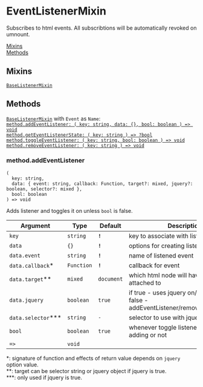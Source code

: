 # EventListenerMixin

Subscribes to html events. All subscribtions will be automatically revoked on umnount.

[Mixins](#mixins)  
[Methods](#methods)  


## Mixins

[`BaseListenerMixin`](../mixin.meta.BaseListener/README.md)  


## Methods

[`BaseListenerMixin`](../mixin.meta.BaseListener/README.md#methods) with `Event` as `Name`:  
[`method.addEventListener: ( key: string, data: {}, bool: boolean ) => void`](#methodaddeventlistener)  
[`method.getEventListenerState: ( key: string ) => ?bool`](../mixin.meta.BaseListener/README.md#methodgetnamelistenerstate)  
[`method.toggleEventListener: ( key: string, bool: boolean ) => void`](../mixin.meta.BaseListener/README.md#methodtogglenamelistener)  
[`method.removeEventListener: ( key: string ) => void`](../mixin.meta.BaseListener/README.md#methodremovenamelistener)  


### method.addEventListener

```
( 
  key: string, 
  data: { event: string, callback: Function, target?: mixed, jquery?: boolean, selector?: mixed },
  bool: boolean
) => void
```

Adds listener and toggles it on unless `bool` is false.  

| Argument              | Type       | Default    | Description                                                                        |
| --------------------- | ---------- | ---------- | ---------------------------------------------------------------------------------- |
| `key`                 | `string`   | **`!`**    | key to associate with listener                                                     |
| `data`                | `{}`       | **`!`**    | options for creating listener                                                      |
| `data.event`          | `string`   | **`!`**    | name of listened event                                                             |
| `data.callback`\*     | `Function` | **`!`**    | callback for event                                                                 |
| `data.target`\*\*     | `mixed`    | `document` | which html node will have listener attached to                                     |
| `data.jquery`         | `boolean`  | `true`     | if true - uses jquery on/off methods, false - addEventListener/removeEventListener |
| `data.selector`\*\*\* | `string`   | `-`        | selector to use with jquery for filtering                                          |
| `bool`                | `boolean`  | `true`     | whenever toggle listener on after adding or not                                    |
| `=>`                  | `void`     |            |                                                                                    |

\*: signature of function and effects of return value depends on `jquery` option value.  
\*\*: target can be selector string or jquery object if jquery is true.  
\*\*\*: only used if jquery is true.  
